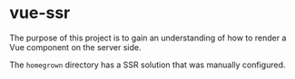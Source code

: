 # vue-ssr

The purpose of this project is to gain an understanding of how to render a Vue component
on the server side.

The `homegrown` directory has a SSR solution that was manually configured.
